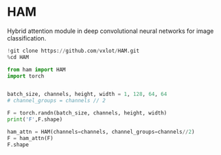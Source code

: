# HAM
Hybrid attention module in deep convolutional neural networks for image classification.

```python
!git clone https://github.com/vxlot/HAM.git
%cd HAM

from ham import HAM
import torch


batch_size, channels, height, width = 1, 128, 64, 64
# channel_groups = channels // 2

F = torch.randn(batch_size, channels, height, width)
print('F',F.shape)

ham_attn = HAM(channels=channels, channel_groups=channels//2)
F = ham_attn(F)
F.shape
```

